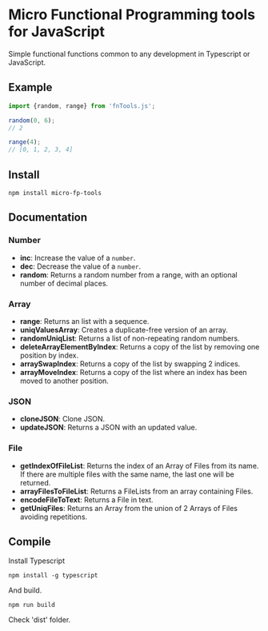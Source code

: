 # Micro Functional Programming tools for JavaScript

Simple functional functions common to any development in Typescript or JavaScript.

## Example

```javascript
import {random, range} from 'fnTools.js';

random(0, 6);
// 2

range(4);
// [0, 1, 2, 3, 4]
```

## Install

```shell
npm install micro-fp-tools
```

## Documentation

### Number


- **inc**: Increase the value of a `number`.
- **dec**: Decrease the value of a `number`.
- **random**: Returns a random number from a range, with an optional number of decimal places.

### Array

- **range**: Returns an list with a sequence.
- **uniqValuesArray**: Creates a duplicate-free version of an array.
- **randomUniqList**: Returns a list of non-repeating random numbers.
- **deleteArrayElementByIndex**: Returns a copy of the list by removing one position by index.
- **arraySwapIndex**: Returns a copy of the list by swapping 2 indices.
- **arrayMoveIndex**: Returns a copy of the list where an index has been moved to another position.

### JSON

- **cloneJSON**: Clone JSON.
- **updateJSON**: Returns a JSON with an updated value.

### File

- **getIndexOfFileList**: Returns the index of an Array of Files from its name. If there are multiple files with the same name, the last one will be returned.
- **arrayFilesToFileList**: Returns a FileLists from an array containing Files.
- **encodeFileToText**: Returns a File in text.
- **getUniqFiles**: Returns an Array from the union of 2 Arrays of Files avoiding repetitions.

## Compile

Install Typescript

```shell
npm install -g typescript
```

And build.

```shell
npm run build
````

Check 'dist' folder.
